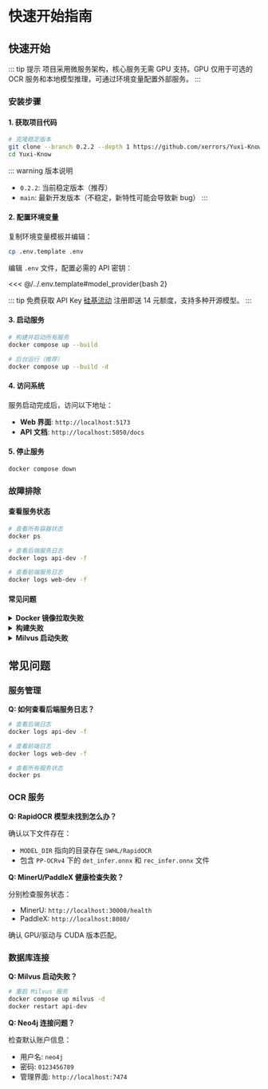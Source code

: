 # 快速开始指南



## 快速开始

::: tip 提示
项目采用微服务架构，核心服务无需 GPU 支持。GPU 仅用于可选的 OCR 服务和本地模型推理，可通过环境变量配置外部服务。
:::

### 安装步骤

#### 1. 获取项目代码

```bash
# 克隆稳定版本
git clone --branch 0.2.2 --depth 1 https://github.com/xerrors/Yuxi-Know.git
cd Yuxi-Know
```

::: warning 版本说明
- `0.2.2`: 当前稳定版本（推荐）
- `main`: 最新开发版本（不稳定，新特性可能会导致新 bug）
:::

#### 2. 配置环境变量

复制环境变量模板并编辑：

```bash
cp .env.template .env
```

编辑 `.env` 文件，配置必需的 API 密钥：


<<< @/../.env.template#model_provider{bash 2}


::: tip 免费获取 API Key
[硅基流动](https://cloud.siliconflow.cn/i/Eo5yTHGJ) 注册即送 14 元额度，支持多种开源模型。
:::

#### 3. 启动服务

```bash
# 构建并启动所有服务
docker compose up --build

# 后台运行（推荐）
docker compose up --build -d
```

#### 4. 访问系统

服务启动完成后，访问以下地址：

- **Web 界面**: `http://localhost:5173`
- **API 文档**: `http://localhost:5050/docs`

#### 5. 停止服务

```bash
docker compose down
```

### 故障排除

#### 查看服务状态

```bash
# 查看所有容器状态
docker ps

# 查看后端服务日志
docker logs api-dev -f

# 查看前端服务日志
docker logs web-dev -f
```

#### 常见问题

<details>
<summary><strong>Docker 镜像拉取失败</strong></summary>

如果拉取镜像失败，可以尝试手动拉取：

```bash
bash docker/pull_image.sh python:3.11-slim
```

**离线部署方案**：

```bash
# 在有网络的环境保存镜像
bash docker/save_docker_images.sh  # Linux/macOS
powershell -ExecutionPolicy Bypass -File docker/save_docker_images.ps1  # Windows

# 传输到目标设备
scp docker_images_xxx.tar <user>@<dev_host>:<path_to_save>

# 在目标设备加载镜像
docker load -i docker_images_xxx.tar
```

</details>

<details>
<summary><strong>构建失败</strong></summary>

如果构建失败，通常是网络问题，可以配置代理：

```bash
export HTTP_PROXY=http://IP:PORT
export HTTPS_PROXY=http://IP:PORT
```

如果已配置代理但构建失败，尝试移除代理后重试。

</details>

<details>
<summary><strong>Milvus 启动失败</strong></summary>

```bash
# 重启 Milvus 服务
docker compose up milvus -d
docker restart api-dev
```

</details>


## 常见问题

### 服务管理

**Q: 如何查看后端服务日志？**

```bash
# 查看后端日志
docker logs api-dev -f

# 查看前端日志
docker logs web-dev -f

# 查看所有服务状态
docker ps
```

### OCR 服务

**Q: RapidOCR 模型未找到怎么办？**

确认以下文件存在：
- `MODEL_DIR` 指向的目录存在 `SWHL/RapidOCR`
- 包含 `PP-OCRv4` 下的 `det_infer.onnx` 和 `rec_infer.onnx` 文件

**Q: MinerU/PaddleX 健康检查失败？**

分别检查服务状态：
- MinerU: `http://localhost:30000/health`
- PaddleX: `http://localhost:8080/`

确认 GPU/驱动与 CUDA 版本匹配。

### 数据库连接

**Q: Milvus 启动失败？**

```bash
# 重启 Milvus 服务
docker compose up milvus -d
docker restart api-dev
```

**Q: Neo4j 连接问题？**

检查默认账户信息：
- 用户名: `neo4j`
- 密码: `0123456789`
- 管理界面: `http://localhost:7474`

